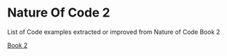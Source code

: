 # Nature Of Code 2
List of Code examples extracted or improved from Nature of Code Book 2

[Book 2](https://natureofcode.com/book/)